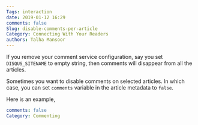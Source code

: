 ```yaml
---
Tags: interaction
date: 2019-01-12 16:29
comments: false
Slug: disable-comments-per-article
Category: Connecting With Your Readers
authors: Talha Mansoor
---
```


If you remove your comment service configuration, say you set `DISQUS_SITENAME` to empty string, then comments will disappear from all the articles.

Sometimes you want to disable comments on selected articles. In which case, you can set `comments` variable in the article metadata to `false`.

Here is an example,

```yaml
comments: false
Category: Commenting
```
